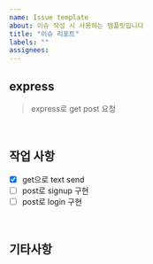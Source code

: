 ```yaml
---
name: Issue template
about: 이슈 작성 시 사용하는 템플릿입니다
title: "이슈 리포트"
labels: ""
assignees:
---
```


## express

> express로 get post 요청

<br>

## 작업 사항

- [x] get으로 text send
- [ ] post로 signup 구현
- [ ] post로 login 구현

<br>

## 기타사항

<br>
